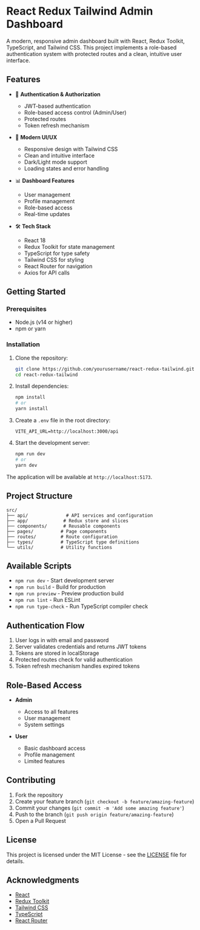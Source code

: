 # React Redux Tailwind Admin Dashboard

A modern, responsive admin dashboard built with React, Redux Toolkit, TypeScript, and Tailwind CSS. This project implements a role-based authentication system with protected routes and a clean, intuitive user interface.

## Features

- 🔐 **Authentication & Authorization**
  - JWT-based authentication
  - Role-based access control (Admin/User)
  - Protected routes
  - Token refresh mechanism

- 🎨 **Modern UI/UX**
  - Responsive design with Tailwind CSS
  - Clean and intuitive interface
  - Dark/Light mode support
  - Loading states and error handling

- 📊 **Dashboard Features**
  - User management
  - Profile management
  - Role-based access
  - Real-time updates

- 🛠 **Tech Stack**
  - React 18
  - Redux Toolkit for state management
  - TypeScript for type safety
  - Tailwind CSS for styling
  - React Router for navigation
  - Axios for API calls

## Getting Started

### Prerequisites

- Node.js (v14 or higher)
- npm or yarn

### Installation

1. Clone the repository:
   ```bash
   git clone https://github.com/yourusername/react-redux-tailwind.git
   cd react-redux-tailwind
   ```

2. Install dependencies:
   ```bash
   npm install
   # or
   yarn install
   ```

3. Create a `.env` file in the root directory:
   ```env
   VITE_API_URL=http://localhost:3000/api
   ```

4. Start the development server:
   ```bash
   npm run dev
   # or
   yarn dev
   ```

The application will be available at `http://localhost:5173`.

## Project Structure

```
src/
├── api/              # API services and configuration
├── app/             # Redux store and slices
├── components/      # Reusable components
├── pages/          # Page components
├── routes/         # Route configuration
├── types/          # TypeScript type definitions
└── utils/          # Utility functions
```

## Available Scripts

- `npm run dev` - Start development server
- `npm run build` - Build for production
- `npm run preview` - Preview production build
- `npm run lint` - Run ESLint
- `npm run type-check` - Run TypeScript compiler check

## Authentication Flow

1. User logs in with email and password
2. Server validates credentials and returns JWT tokens
3. Tokens are stored in localStorage
4. Protected routes check for valid authentication
5. Token refresh mechanism handles expired tokens

## Role-Based Access

- **Admin**
  - Access to all features
  - User management
  - System settings

- **User**
  - Basic dashboard access
  - Profile management
  - Limited features

## Contributing

1. Fork the repository
2. Create your feature branch (`git checkout -b feature/amazing-feature`)
3. Commit your changes (`git commit -m 'Add some amazing feature'`)
4. Push to the branch (`git push origin feature/amazing-feature`)
5. Open a Pull Request

## License

This project is licensed under the MIT License - see the [LICENSE](LICENSE) file for details.

## Acknowledgments

- [React](https://reactjs.org/)
- [Redux Toolkit](https://redux-toolkit.js.org/)
- [Tailwind CSS](https://tailwindcss.com/)
- [TypeScript](https://www.typescriptlang.org/)
- [React Router](https://reactrouter.com/) 